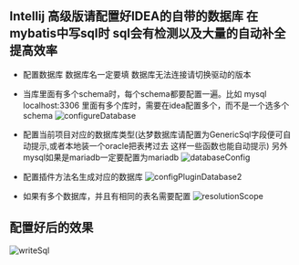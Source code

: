 ## Intellij 高级版请配置好IDEA的自带的数据库 在mybatis中写sql时 sql会有检测以及大量的自动补全 提高效率

- 配置数据库  数据库名一定要填  数据库无法连接请切换驱动的版本
- 当库里面有多个schema时，每个schema都要配置一遍。比如 mysql localhost:3306 里面有多个库时，需要在idea配置多个，而不是一个选多个schema 
![configureDatabase](https://raw.githubusercontent.com/gejun123456/MyBatisCodeHelper-Pro/master/screenshots/configureDatabase.png)

- 配置当前项目对应的数据库类型(达梦数据库请配置为GenericSql字段便可自动提示,或者本地装一个oracle把表拷过去 这样一些函数也能自动提示) 另外mysql如果是mariadb一定要配置为mariadb
![databaseConfig](https://raw.githubusercontent.com/gejun123456/MyBatisCodeHelper-Pro/master/screenshots/configDatabase.png)

- 配置插件方法名生成对应的数据库
![configPluginDatabase2](https://raw.githubusercontent.com/gejun123456/MyBatisCodeHelper-Pro/master/screenshots/configPluginDatabase2.png)

- 如果有多个数据库，并且有相同的表名需要配置
![resolutionScope](https://raw.githubusercontent.com/gejun123456/MyBatisCodeHelper-Pro/master/screenshots/resolutionScope.png)


## 配置好后的效果

![writeSql](https://raw.githubusercontent.com/gejun123456/MyBatisCodeHelper-Pro/master/screenshots/writeSql.gif)
